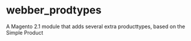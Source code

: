 # webber_prodtypes
A Magento 2.1 module that adds several extra producttypes, based on the Simple Product
